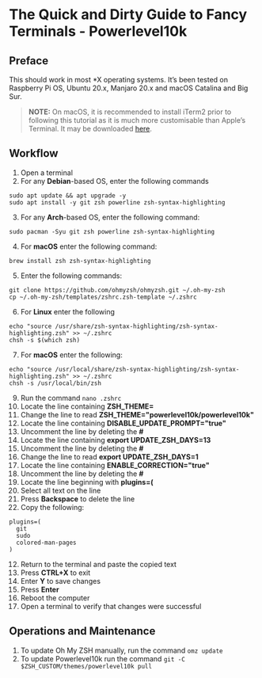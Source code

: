# The Quick and Dirty Guide to Fancy Terminals - Powerlevel10k

## Preface
This should work in most *X operating systems. It’s been tested on Raspberry Pi OS, Ubuntu 20.x, Manjaro 20.x and macOS Catalina and Big Sur.
> **NOTE:** On macOS, it is recommended to install iTerm2 prior to following this tutorial as it is much more customisable than Apple’s Terminal. It may be downloaded [here](https://iterm2.com/downloads.html).  

## Workflow
1. Open a terminal
2. For any **Debian**-based OS, enter the following commands
```
sudo apt update && apt upgrade -y
sudo apt install -y git zsh powerline zsh-syntax-highlighting
```
3. For any **Arch**-based OS, enter the following command:
```
sudo pacman -Syu git zsh powerline zsh-syntax-highlighting
```
4. For **macOS** enter the following command:
```
brew install zsh zsh-syntax-highlighting
```
5. Enter the following commands:
```
git clone https://github.com/ohmyzsh/ohmyzsh.git ~/.oh-my-zsh
cp ~/.oh-my-zsh/templates/zshrc.zsh-template ~/.zshrc
```
6. For **Linux** enter the following
```
echo "source /usr/share/zsh-syntax-highlighting/zsh-syntax-highlighting.zsh" >> ~/.zshrc
chsh -s $(which zsh)
```
7. For **macOS** enter the following:
```
echo "source /usr/local/share/zsh-syntax-highlighting/zsh-syntax-highlighting.zsh" >> ~/.zshrc
chsh -s /usr/local/bin/zsh
```
9. Run the command `nano .zshrc`
10. Locate the line containing **ZSH_THEME=**
11. Change the line to read **ZSH_THEME="powerlevel10k/powerlevel10k"**
12. Locate the line containing **DISABLE_UPDATE_PROMPT="true"**
13. Uncomment the line by deleting the **#**
14. Locate the line containing **export UPDATE_ZSH_DAYS=13**
15. Uncomment the line by deleting the **#**
16. Change the line to read **export UPDATE_ZSH_DAYS=1**
17. Locate the line containing **ENABLE_CORRECTION="true"**
18. Uncomment the line by deleting the **#**
19. Locate the line beginning with **plugins=(**
20. Select all text on the line
21. Press **Backspace** to delete the line
22. Copy the following:
```
plugins=(
  git
  sudo
  colored-man-pages
)
```
12. Return to the terminal and paste the copied text
13. Press **CTRL+X** to exit
14. Enter **Y** to save changes
15. Press **Enter**
16. Reboot the computer
17. Open a terminal to verify that changes were successful

## Operations and Maintenance
1. To update Oh My ZSH manually, run the command `omz update`
2. To update Powerlevel10k run the command `git -C $ZSH_CUSTOM/themes/powerlevel10k pull`
